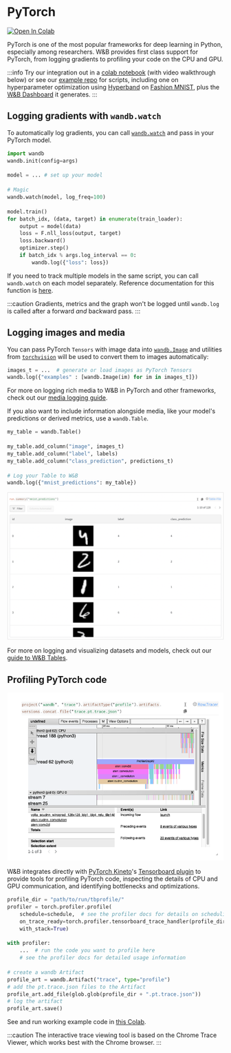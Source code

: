 # PyTorch

[![Open In Colab](https://colab.research.google.com/assets/colab-badge.svg)](http://wandb.me/intro)

PyTorch is one of the most popular frameworks for deep learning in Python, especially among researchers. W&B provides first class support for PyTorch, from logging gradients to profiling your code on the CPU and GPU.

:::info
Try our integration out in a [colab notebook](https://colab.research.google.com/github/wandb/examples/blob/master/colabs/pytorch/Simple\_PyTorch\_Integration.ipynb) (with video walkthrough below) or see our [example repo](https://github.com/wandb/examples) for scripts, including one on hyperparameter optimization using [Hyperband](https://arxiv.org/abs/1603.06560) on [Fashion MNIST](https://github.com/wandb/examples/tree/master/examples/pytorch/pytorch-cnn-fashion), plus the [W&B Dashboard](https://wandb.ai/wandb/keras-fashion-mnist/runs/5z1d85qs) it generates.
:::

<!-- {% embed url="https://www.youtube.com/watch?v=G7GH0SeNBMA" %}
Follow along with a video tutorial!
{% endembed %} -->

## Logging gradients with `wandb.watch`

To automatically log gradients, you can call [`wandb.watch`](../../ref/python/watch.md) and pass in your PyTorch model.

```python
import wandb
wandb.init(config=args)

model = ... # set up your model

# Magic
wandb.watch(model, log_freq=100)

model.train()
for batch_idx, (data, target) in enumerate(train_loader):
    output = model(data)
    loss = F.nll_loss(output, target)
    loss.backward()
    optimizer.step()
    if batch_idx % args.log_interval == 0:
        wandb.log({"loss": loss})
```

If you need to track multiple models in the same script, you can call `wandb.watch` on each model separately. Reference documentation for this function is [here](../../ref/python/watch.md).

:::caution
Gradients, metrics and the graph won't be logged until `wandb.log` is called after a forward _and_ backward pass.
:::

## Logging images and media

You can pass PyTorch `Tensors` with image data into [`wandb.Image`](../../ref/python/data-types/image.md) and utilities from [`torchvision`](https://pytorch.org/vision/stable/index.html) will be used to convert them to images automatically:

```python
images_t = ...  # generate or load images as PyTorch Tensors
wandb.log({"examples" : [wandb.Image(im) for im in images_t]})
```

For more on logging rich media to W&B in PyTorch and other frameworks, check out our [media logging guide](../track/log/media.md).

If you also want to include information alongside media, like your model's predictions or derived metrics, use a `wandb.Table`.

```python
my_table = wandb.Table()

my_table.add_column("image", images_t)
my_table.add_column("label", labels)
my_table.add_column("class_prediction", predictions_t)

# Log your Table to W&B
wandb.log({"mnist_predictions": my_table})
```

![The code above generates a table like this one. This model's looking good!](<../../.gitbook/assets/Screenshot 2021-07-14 at 20.18.39.png>)

For more on logging and visualizing datasets and models, check out our [guide to W&B Tables](../data-vis/).

## Profiling PyTorch code

![View detailed traces of PyTorch code execution inside W&B dashboards.](<../../.gitbook/assets/image (145).png>)

W&B integrates directly with [PyTorch Kineto](https://github.com/pytorch/kineto)'s [Tensorboard plugin](https://github.com/pytorch/kineto/blob/master/tb\_plugin/README.md) to provide tools for profiling PyTorch code, inspecting the details of CPU and GPU communication, and identifying bottlenecks and optimizations.

```python
profile_dir = "path/to/run/tbprofile/"
profiler = torch.profiler.profile(
    schedule=schedule,  # see the profiler docs for details on scheduling
    on_trace_ready=torch.profiler.tensorboard_trace_handler(profile_dir)
    with_stack=True)

with profiler:
    ...  # run the code you want to profile here
    # see the profiler docs for detailed usage information

# create a wandb Artifact
profile_art = wandb.Artifact("trace", type="profile")
# add the pt.trace.json files to the Artifact
profile_art.add_file(glob.glob(profile_dir + ".pt.trace.json"))
# log the artifact
profile_art.save()
```

See and run working example code in [this Colab](http://wandb.me/trace-colab).

:::caution
The interactive trace viewing tool is based on the Chrome Trace Viewer, which works best with the Chrome browser.
:::

